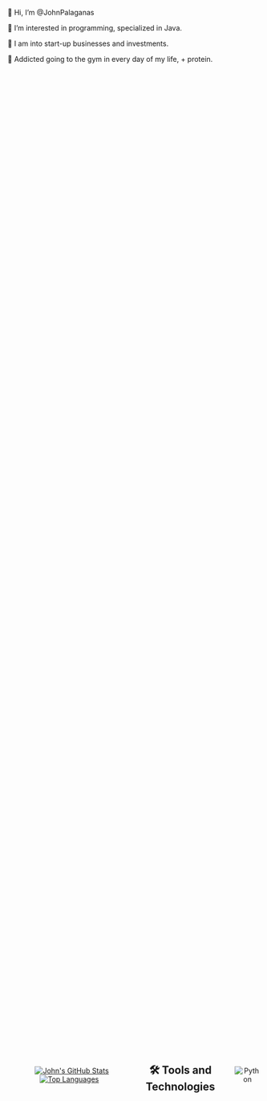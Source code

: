 👋 Hi, I’m @JohnPalaganas 

👀 I’m interested in programming, specialized in Java. 

🥦 I am into start-up businesses and investments. 

🔎 Addicted going to the gym in every day of my life, + protein. 

<div align="center" style="display: flex; align-items: center; justify-content: space-between; height: 100vh;">
    <a href="https://github.com/AryanK1511" style="margin-right: 10px;">
<div align="center">
    <a href="https://github.com/Johnpepsi">
        <img src="https://github-readme-stats.vercel.app/api?username=AryanK1511&theme=radical" alt="John's GitHub Stats">
    </a>
    <a href="https://github.com/Johnpepsi">
        <img src="https://github-readme-stats.vercel.app/api/top-langs/?username=John&theme=radical&layout=compact" alt="Top Languages">
    </a>
</div>

## :hammer_and_wrench: Tools and Technologies
<p>
  <img alt="Python" src="https://img.shields.io/badge/-Python-3776AB?style=flat-square&logo=python&logoColor=white" />
